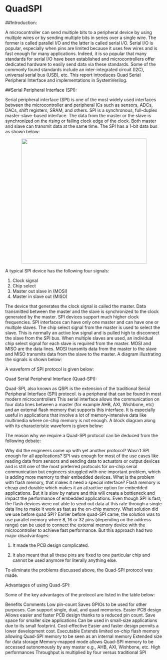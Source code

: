 # QuadSPI


##Introduction:

A microcontroller can send multiple bits to a peripheral device by using multiple wires or by sending multiple bits in series over a single wire. The former is called parallel I/O and the latter is called serial I/O. Serial I/O is popular, especially when pins are limited because it uses few wires and is fast enough for many applications. Indeed, it is so popular that many standards for serial I/O have been established and microcontrollers offer dedicated hardware to easily send data via these standards. Some of the commonly found standards include an inter-integrated circuit (I2C), universal serial bus (USB), etc. This report introduces Quad Serial Peripheral Interface and implementations in SystemVerilog. 

##Serial Peripheral Interface (SPI):

Serial peripheral interface (SPI) is one of the most widely used interfaces between the microcontroller and peripheral ICs such as sensors, ADCs, DACs, shift registers, SRAM, and others. SPI is a synchronous, full-duplex master-slave-based interface. The data from the master or the slave is synchronized on the rising or falling clock edge of the clock. Both master and slave can transmit data at the same time. The SPI has a 1-bit data bus as shown below:


<p align="center">
  <img width="400" height="400" src="https://user-images.githubusercontent.com/61377755/170161358-c2070f70-a755-40cc-8ddf-a0777aad06f7.png">
</p>




A typical SPI device has the following four signals:

1) Clock signal
2) Chip select
3) Master out slave in (MOSI) 
4) Master in slave out (MISO)

The device that generates the clock signal is called the master. Data transmitted between the master and the slave is synchronized to the clock generated by the master. SPI devices support much higher clock frequencies. SPI interfaces can have only one master and can have one or multiple slaves. The chip select signal from the master is used to select the slave. This is normally an active low signal and is pulled high to disconnect the slave from the SPI bus. When multiple slaves are used, an individual chip select signal for each slave is required from the master.  MOSI and MISO are the data lines. MOSI transmits data from the master to the slave and MISO transmits data from the slave to the master. A diagram illustrating the signals is shown below:











A waveform of SPI protocol is given below:

 


Quad Serial Peripheral Interface (Quad-SPI):

Quad-SPI, also known as QSPI is the extension of the traditional Serial Peripheral Interface (SPI) protocol. is a peripheral that can be found in most modern microcontrollers This serial interface allows the communication on four data lines between a master (for example AHB, AXI, Wishbone, etc) and an external flash memory that supports this interface. It is especially useful in applications that involve a lot of memory-intensive data like multimedia where on-chip memory is not enough. A block diagram along with its characteristic waveform is given below:









 

The reason why we require a Quad-SPI protocol can be deduced from the following debate:

Why did the engineers come up with yet another protocol? Wasn’t SPI enough for all applications?
SPI was enough for most of the use cases like reading data from sensors and sending data to actuators or output devices and is still one of the most preferred protocols for on-chip serial communication but engineers struggled with one important problem, which is adding more memory to their embedded devices.
What is the problem with flash memory, that makes it need a special interface? 
Flash memory is cheap and durable which makes it an attractive option for embedded applications. But it is slow by nature and this will create a bottleneck and impact the performance of embedded applications. Even though SPI is fast, the flash devices were not able to send out data at this rate through a single data line to make it work as fast as the on-chip memory.
What solution did we use before quad SPI?
Earlier before quad-SPI came, the solution was to use parallel memory where 8, 16 or 32 pins (depending on the address range) can be used to connect the external memory device with the microcontroller to achieve fast performance. But this approach had two major disadvantages:
1) It made the PCB design complicated.

2) It also meant that all these pins are fixed to one particular chip and cannot be used anymore for literally anything else.

To eliminate the problems discussed above, the Quad-SPI protocol was made.

Advantages of using Quad-SPI:

Some of the key advantages of the protocol are listed in the table below:



Benefits	Comments
Low pin-count	Saves GPIOs to be used for other purposes. Can support single, dual, and quad memories.
Easier PCB design	Allows easier and faster PCB design thanks to a reduced pin count.
Save space for smaller size applications	Can be used in small-size applications due to its small footprint.
Cost-effective	Easier and faster design permits a lower development cost. 
Executable	Extends limited on-chip flash memory allowing Quad-SPI memory to be seen as an internal memory
Extended size for data storage	Memory-mapped mode allows Quad-SPI memory to be accessed autonomously by any master e.g., AHB, AXI, Wishbone, etc. 
High performances	Throughput is multiplied by four versus traditional SPI
